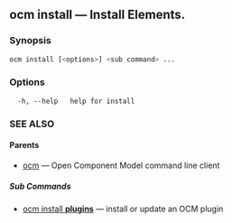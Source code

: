 ## ocm install &mdash; Install Elements.

### Synopsis

```bash
ocm install [<options>] <sub command> ...
```

### Options

```
  -h, --help   help for install
```

### SEE ALSO

#### Parents

* [ocm](ocm.md)	 &mdash; Open Component Model command line client


##### Sub Commands

* [ocm install <b>plugins</b>](ocm_install_plugins.md)	 &mdash; install or update an OCM plugin

